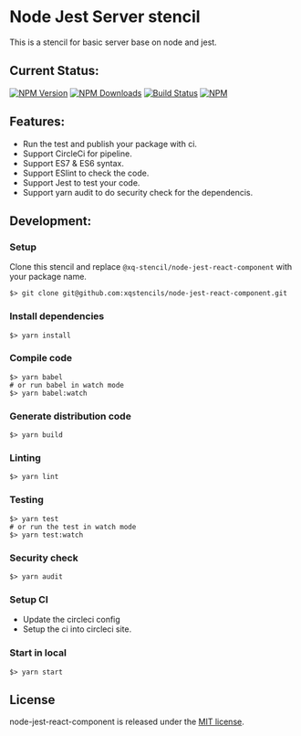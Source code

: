 # Node Jest Server stencil
This is a stencil for basic server base on node and jest.

## Current Status:

[![NPM Version](https://img.shields.io/npm/v/@xq-stencil/node-jest-react-component.svg)](https://npmjs.org/package/@xq-stencil/node-jest-react-component)
[![NPM Downloads](https://img.shields.io/npm/dm/@xq-stencil/node-jest-react-component.svg)](https://npmjs.org/package/@xq-stencil/node-jest-react-component)
[![Build Status](https://circleci.com/gh/xqstencils/node-jest-react-component.svg?style=svg)](https://circleci.com/gh/xqstencils/node-jest-react-component)
[![NPM](https://nodei.co/npm/@xq-stencil/node-jest-react-component.png?downloads=true&downloadRank=true&stars=true)](https://nodei.co/npm/@xq-stencil/node-jest-react-component/)


## Features:

* Run the test and publish your package with ci.
* Support CircleCi for pipeline.
* Support ES7 & ES6 syntax.
* Support ESlint to check the code.
* Support Jest to test your code.
* Support yarn audit to do security check for the dependencis.

## Development:

### Setup

Clone this stencil and replace `@xq-stencil/node-jest-react-component` with your package name.

```
$> git clone git@github.com:xqstencils/node-jest-react-component.git
```

### Install dependencies

```
$> yarn install
```

### Compile code

```
$> yarn babel
# or run babel in watch mode
$> yarn babel:watch
```

### Generate distribution code

```
$> yarn build
```

### Linting

```
$> yarn lint
```

### Testing

```
$> yarn test
# or run the test in watch mode
$> yarn test:watch
```

### Security check

```
$> yarn audit
```

### Setup CI

* Update the circleci config
* Setup the ci into circleci site.


### Start in local

```
$> yarn start
```

## License

node-jest-react-component is released under the [MIT license](https://github.com/xqstencils/node-jest-react-component/blob/master/LICENSE).

